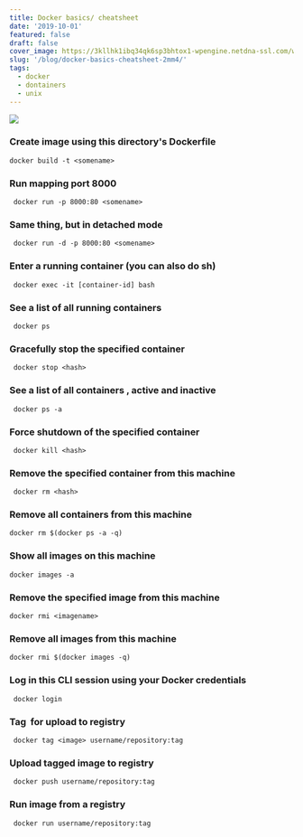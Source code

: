 ```yaml
---
title: Docker basics/ cheatsheet
date: '2019-10-01'
featured: false
draft: false
cover_image: https://3kllhk1ibq34qk6sp3bhtox1-wpengine.netdna-ssl.com/wp-content/uploads/2017/01/how-to-deploy-java-apps-with-docker-a-quick-tutorial@3x-1560x760.png
slug: '/blog/docker-basics-cheatsheet-2mm4/'
tags:
  - docker
  - dontainers
  - unix
---
```


![](https://3kllhk1ibq34qk6sp3bhtox1-wpengine.netdna-ssl.com/wp-content/uploads/2017/01/how-to-deploy-java-apps-with-docker-a-quick-tutorial@3x-1560x760.png)

### Create image using this directory's Dockerfile

```shell-session
docker build -t <somename>
```

### Run <somename> mapping port 8000

```shell-session
 docker run -p 8000:80 <somename>
```

### Same thing, but in detached mode

```shell-session
 docker run -d -p 8000:80 <somename>
```

### Enter a running container (you can also do sh)

```shell-session
 docker exec -it [container-id] bash
```

### See a list of all running containers

```shell-session
 docker ps
```

### Gracefully stop the specified container

```shell-session
 docker stop <hash>
```

### See a list of all containers , active and inactive

```shell-session
 docker ps -a

```

### Force shutdown of the specified container

```shell-session
 docker kill <hash>
```

### Remove the specified container from this machine

```shell-session
 docker rm <hash>
```

### Remove all containers from this machine

```shell-session
docker rm $(docker ps -a -q)
```

### Show all images on this machine

```shell-session
docker images -a
```

### Remove the specified image from this machine

```shell-session
docker rmi <imagename>
```

### Remove all images from this machine

```shell-session
docker rmi $(docker images -q)
```

### Log in this CLI session using your Docker credentials

```shell-session
 docker login
```

### Tag <image> for upload to registry

```shell-session
 docker tag <image> username/repository:tag
```

### Upload tagged image to registry

```shell-session
 docker push username/repository:tag
```

### Run image from a registry

```shell-session
 docker run username/repository:tag
```
